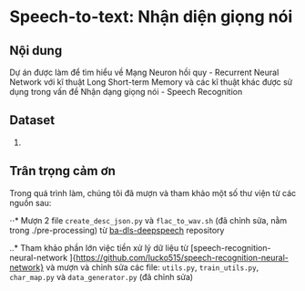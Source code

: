 # Speech-to-text: Nhận diện giọng nói
## Nội dung
Dự án được làm để tìm hiểu về Mạng Neuron hồi quy - Recurrent Neural Network với kĩ thuật Long Short-term Memory và các kĩ thuật khác được sử dụng trong vấn đề Nhận dạng giọng nói - Speech Recognition

## Dataset
1. 

## Trân trọng cảm ơn
Trong quá trình làm, chúng tôi đã mượn và tham khảo một số thư viện từ các nguồn sau:

⋅⋅* Mượn 2 file `create_desc_json.py` và `flac_to_wav.sh` (đã chỉnh sửa, nằm trong ./pre-processing) từ [ba-dls-deepspeech](https://github.com/baidu-research/ba-dls-deepspeech) repository

..* Tham khảo phần lớn việc tiền xử lý dữ liệu từ [speech-recognition-neural-network
]{https://github.com/lucko515/speech-recognition-neural-network} và mượn và chỉnh sửa các file: `utils.py`, `train_utils.py`, `char_map.py` và `data_generator.py` (đã chỉnh sửa) 
